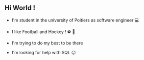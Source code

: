## Hi World !

- I'm student in the university of Poitiers as software engineer 💻

- I like Football and Hockey ! ⚽️ 🏒 

- I'm trying to do my best to be there

- I'm looking for help with SQL 😕
